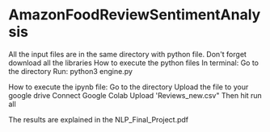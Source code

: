 # AmazonFoodReviewSentimentAnalysis
All the input files are in the same directory with python file.
Don't forget download all the libraries
How to execute the python files
In terminal:
Go to the directory
Run:
python3 engine.py

How to execute the ipynb file:
Go to the directory
Upload the file to your google drive
Connect Google Colab
Upload 'Reviews_new.csv"
Then hit run all 

The results are explained in the NLP_Final_Project.pdf
